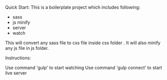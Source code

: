 Quick Start: This is a boilerplate project which includes following:

- sass
- js minify
- server
- watch

This will convert any sass file  to css file inside css folder . It will also minify any js file in js folder.

Instructions:

Use command 'gulp' to start watching
Use command 'gulp connect' to start live server

